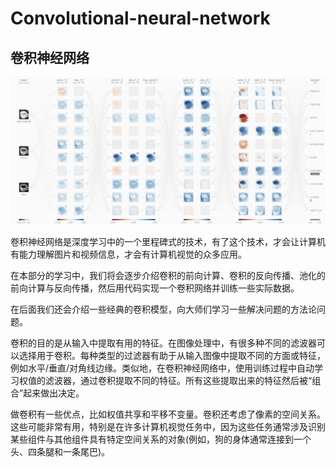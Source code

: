 # Convolutional-neural-network

## 卷积神经网络

![&#x6E90;&#x81EA;CNN Explainer](.gitbook/assets/image%20%282%29.png)

卷积神经网络是深度学习中的一个里程碑式的技术，有了这个技术，才会让计算机有能力理解图片和视频信息，才会有计算机视觉的众多应用。

在本部分的学习中，我们将会逐步介绍卷积的前向计算、卷积的反向传播、池化的前向计算与反向传播，然后用代码实现一个卷积网络并训练一些实际数据。

在后面我们还会介绍一些经典的卷积模型，向大师们学习一些解决问题的方法论问题。

卷积的目的是从输入中提取有用的特征。在图像处理中，有很多种不同的滤波器可以选择用于卷积。每种类型的过滤器有助于从输入图像中提取不同的方面或特征，例如水平/垂直/对角线边缘。类似地，在卷积神经网络中，使用训练过程中自动学习权值的滤波器，通过卷积提取不同的特征。所有这些提取出来的特征然后被“组合”起来做出决定。

做卷积有一些优点，比如权值共享和平移不变量。卷积还考虑了像素的空间关系。这些可能非常有用，特别是在许多计算机视觉任务中，因为这些任务通常涉及识别某些组件与其他组件具有特定空间关系的对象\(例如，狗的身体通常连接到一个头、四条腿和一条尾巴\)。

